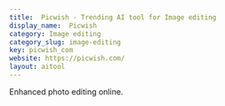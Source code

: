 ```yaml
---
title:  Picwish - Trending AI tool for Image editing
display_name:  Picwish
category: Image editing
category_slug: image-editing
key: picwish_com
website: https://picwish.com/
layout: aitool
---
```


Enhanced photo editing online.

